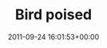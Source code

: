---
title:		"Bird poised"
type:		"photos"
mediatype:		"upload"
location:		"Dunderry, Ireland"
date:		"2011-09-24 16:01:53+00:00"
album:		"nature"
filename:		"bird-poised.md"
series:		"spirit-of-folk"
weight: 	8
cl_public_id:		"nature/bird-poised"
cl_version:		1497005045
format:		"tiff"
bytes:		7984332
width:		2560
height:		1440
colours:
- "#9CB95E"
- "#6C8C38"
- "#2D281A"
- "#527E12"
- "#2B3118"
- "#24251E"
- "#78684A"
- "#D3C3B6"
- "#777D46"
- "#CC9F7D"
- "#557E3F"
- "#BFC3AE"
- "#273F07"
- "#273A40"
- "#7F826C"
- "#A2B7BF"
- "#8D846F"
- "#52707D"
- "#89A0CA"
- "#758B8F"
- "#7C794E"
- "#768779"
- "#D2B585"
- "#2C342F"
- "#B7C3B5"
- "#1B2B18"
exposure_mode:		"Auto"
program:		"Aperture-priority AE"
aperture:		"5.6"
focal_length:		"130.0 mm"
iso:		"8000"
shutter_speed:		"1/8000"
metering:		"Center-weighted average"
flash:		"Off, Did not fire"
white_balance:		"Custom"
colour_temp:		"5900"
has_crop:		"false"
orientation:		"Horizontal (normal)"
camera_model:		"NIKON D7000"
lens_info:		"18-200mm f/3.5-5.6"
artist:		"Matt Finucane"
x_resolution:		"300"
y_resolution:		"300"
---